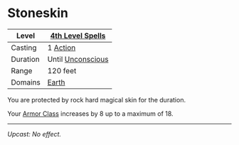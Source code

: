 # Stoneskin

| Level    | [4th Level Spells](4th%20Level%20Spells.md)                |
| -------- | ---------------------------------------------------------- |
| Casting  | 1 [Action](../../../../Game%20Procedures/Action.md)        |
| Duration | Until [Unconscious](../../../../Conditions/Unconscious.md) |
| Range    | 120 feet                                                   |
| Domains  | [Earth](../../../Spell%20Domains/Earth.md)                 |

You are protected by rock hard magical skin for the duration.

Your [Armor Class](../../../../Player%20Characters/Derived%20Statistics/Armor%20Class.md) increases by 8 up to a maximum of 18.

---
*Upcast: No effect.*
